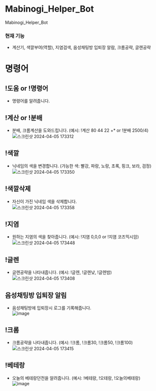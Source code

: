 # Mabinogi_Helper_Bot
Mabinogi_Helper_Bot
### 현재 기능
- 계산기, 색깔부여(역할), 지염검색, 음성채팅방 입퇴장 알람, 크롬공략, 글렌공략

# 명령어
## !도움 or !명령어
- 명령어를 알려줍니다.
  
## !계산 or !분배 
- 분배, 크롬계산을 도와드립니다.
(예시: !계산 80 44 22 +* or !분배 2500/4)  
![스크린샷 2024-04-05 173312](https://github.com/Gyu-BBB/Discord_Bot/assets/133697595/1b4ded8b-8ac8-4321-b630-77689f5115fa)

## !색깔 
- 닉네임의 색을 변경합니다.
(가능한 색: 빨강, 파랑, 노랑, 초록, 핑크, 보라, 검정)  
![스크린샷 2024-04-05 173350](https://github.com/Gyu-BBB/Discord_Bot/assets/133697595/9c35f74e-47b0-4bb0-984a-1e74208976b3)

## !색깔삭제 
- 자신이 가진 닉네임 색을 삭제합니다.  
  ![스크린샷 2024-04-05 173358](https://github.com/Gyu-BBB/Discord_Bot/assets/133697595/db0dd846-9653-437a-b777-2f8ebbfbb917)

## !지염 
- 원하는 지염의 색을 찾아줍니다.
(예시: !지염 0,0,0 or !지염 코즈믹시암)  
![스크린샷 2024-04-05 173448](https://github.com/Gyu-BBB/Discord_Bot/assets/133697595/9f1a93e7-759c-4199-ae8c-ea83c402ae93)

## !글렌
- 글렌공략을 나타내줍니다.
(예시: !글렌, !글렌낮, !글렌밤)  
![스크린샷 2024-04-05 173408](https://github.com/Gyu-BBB/Discord_Bot/assets/133697595/2d7ce66d-be39-4f89-9c6d-fa84212f7407)

## 음성채팅방 입퇴장 알림
- 음성채팅방에 입퇴장시 로그를 기록해줍니다.  
![image](https://github.com/Gyu-BBB/Discord_Bot/assets/133697595/893b5a29-e9dc-40ca-9055-36f02e82ef52)


## !크롬
- 크롬공략을 나타내줍니다.
(예시: !크롬, !크롬30, !크롬50, !크롬100)
![스크린샷 2024-04-05 173415](https://github.com/Gyu-BBB/Discord_Bot/assets/133697595/bd427053-51fe-41bd-b36b-0dd3a839490c)

## !베테랑
- 오늘의 베테랑던전을 알려줍니다.
(예시: !베테랑, !오테랑, !오늘의베테랑)
![image](https://github.com/Gyu-BBB/Discord_Bot/assets/133697595/e8a03a44-910f-4608-a9ac-72533e457424)


